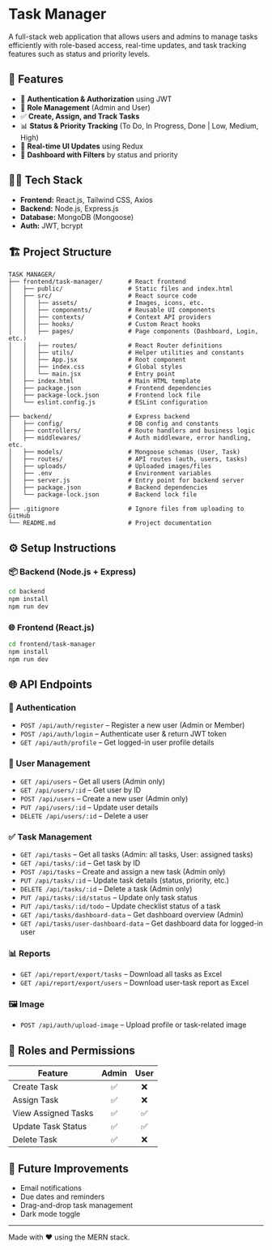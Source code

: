 # Task Manager

A full-stack web application that allows users and admins to manage tasks efficiently with role-based access, real-time updates, and task tracking features such as status and priority levels.

## 🚀 Features

- 🔐 **Authentication & Authorization** using JWT
- 👥 **Role Management** (Admin and User)
- ✅ **Create, Assign, and Track Tasks**
- 📊 **Status & Priority Tracking** (To Do, In Progress, Done | Low, Medium, High)
- 🔄 **Real-time UI Updates** using Redux
- 🎯 **Dashboard with Filters** by status and priority

## 🧑‍💻 Tech Stack

- **Frontend:** React.js, Tailwind CSS, Axios
- **Backend:** Node.js, Express.js
- **Database:** MongoDB (Mongoose)
- **Auth:** JWT, bcrypt

## 🏗️ Project Structure

```
TASK MANAGER/
├── frontend/task-manager/       # React frontend
│   ├── public/                  # Static files and index.html
│   ├── src/                     # React source code
│   │   ├── assets/              # Images, icons, etc.
│   │   ├── components/          # Reusable UI components
│   │   ├── contexts/            # Context API providers
│   │   ├── hooks/               # Custom React hooks
│   │   ├── pages/               # Page components (Dashboard, Login, etc.)
│   │   ├── routes/              # React Router definitions
│   │   ├── utils/               # Helper utilities and constants
│   │   ├── App.jsx              # Root component
│   │   ├── index.css            # Global styles
│   │   └── main.jsx             # Entry point
│   ├── index.html               # Main HTML template
│   ├── package.json             # Frontend dependencies
│   ├── package-lock.json        # Frontend lock file
│   └── eslint.config.js         # ESLint configuration
│
├── backend/                     # Express backend
│   ├── config/                  # DB config and constants
│   ├── controllers/             # Route handlers and business logic
│   ├── middlewares/             # Auth middleware, error handling, etc.
│   ├── models/                  # Mongoose schemas (User, Task)
│   ├── routes/                  # API routes (auth, users, tasks)
│   ├── uploads/                 # Uploaded images/files
│   ├── .env                     # Environment variables
│   ├── server.js                # Entry point for backend server
│   ├── package.json             # Backend dependencies
│   └── package-lock.json        # Backend lock file
│
├── .gitignore                   # Ignore files from uploading to GitHub
└── README.md                    # Project documentation
```

## ⚙️ Setup Instructions

### 📦 Backend (Node.js + Express)

```bash
cd backend
npm install
npm run dev
```

### 🌐 Frontend (React.js)

```bash
cd frontend/task-manager
npm install
npm run dev
```


## 🌐 API Endpoints

### 🔐 Authentication

* `POST /api/auth/register` – Register a new user (Admin or Member)
* `POST /api/auth/login` – Authenticate user & return JWT token
* `GET /api/auth/profile` – Get logged-in user profile details

### 👤 User Management

* `GET /api/users` – Get all users (Admin only)
* `GET /api/users/:id` – Get user by ID
* `POST /api/users` – Create a new user (Admin only)
* `PUT /api/users/:id` – Update user details
* `DELETE /api/users/:id` – Delete a user

### ✅ Task Management

* `GET /api/tasks` – Get all tasks (Admin: all tasks, User: assigned tasks)
* `GET /api/tasks/:id` – Get task by ID
* `POST /api/tasks` – Create and assign a new task (Admin only)
* `PUT /api/tasks/:id` – Update task details (status, priority, etc.)
* `DELETE /api/tasks/:id` – Delete a task (Admin only)
* `PUT /api/tasks/:id/status` – Update only task status
* `PUT /api/tasks/:id/todo` – Update checklist status of a task
* `GET /api/tasks/dashboard-data` – Get dashboard overview (Admin)
* `GET /api/tasks/user-dashboard-data` – Get dashboard data for logged-in user

### 📊 Reports

* `GET /api/report/export/tasks` – Download all tasks as Excel
* `GET /api/report/export/users` – Download user-task report as Excel

### 🖼️ Image

* `POST /api/auth/upload-image` – Upload profile or task-related image

## 🔐 Roles and Permissions

| Feature                | Admin | User |
|------------------------|:-----:|:----:|
| Create Task            | ✅    | ❌   |
| Assign Task            | ✅    | ❌   |
| View Assigned Tasks    | ✅    | ✅   |
| Update Task Status     | ✅    | ✅   |
| Delete Task            | ✅    | ❌   |


## 📌 Future Improvements

- Email notifications  
- Due dates and reminders  
- Drag-and-drop task management  
- Dark mode toggle  

---

Made with ❤️ using the MERN stack.
